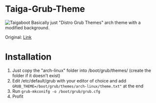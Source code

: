# Taiga-Grub-Theme
![Taigaboot](https://github.com/NOCx420/Taiga-Grub-Theme/blob/main/arch-linux/background.png)
Basically just "Distro Grub Themes" arch theme with a modified background.

Original: [Link](https://www.pling.com/p/1482847/)

# Installation
1. Just copy the "arch-linux" folder into /boot/grub/themes/ (create the folder if it doesn't exist)
2. Edit /etc/default/grub with your editor of choice and add ```GRUB_THEME=/boot/grub/themes/arch-linux/theme.txt"``` at the end
3. Run ```grub-mkconifg -o /boot/grub/grub.cfg```
4. Profit
